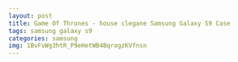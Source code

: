 ```yaml
---
layout: post
title: Game Of Thrones - house clegane Samsung Galaxy S9 Case
tags: samsung galaxy s9
categories: samsung
img: 1BvFvWg3htR_P9eHetWB4BqrogzKVfnsn
---
```

